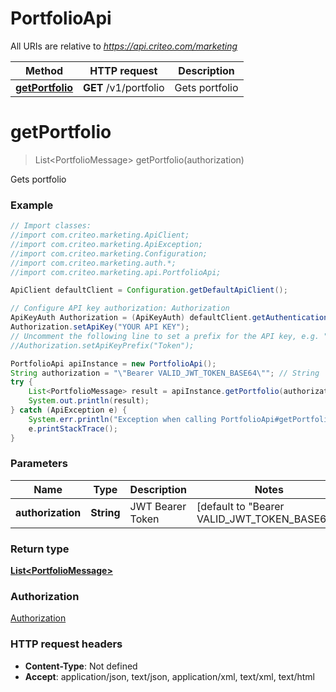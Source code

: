 # PortfolioApi

All URIs are relative to *https://api.criteo.com/marketing*

Method | HTTP request | Description
------------- | ------------- | -------------
[**getPortfolio**](PortfolioApi.md#getPortfolio) | **GET** /v1/portfolio | Gets portfolio


<a name="getPortfolio"></a>
# **getPortfolio**
> List&lt;PortfolioMessage&gt; getPortfolio(authorization)

Gets portfolio

### Example
```java
// Import classes:
//import com.criteo.marketing.ApiClient;
//import com.criteo.marketing.ApiException;
//import com.criteo.marketing.Configuration;
//import com.criteo.marketing.auth.*;
//import com.criteo.marketing.api.PortfolioApi;

ApiClient defaultClient = Configuration.getDefaultApiClient();

// Configure API key authorization: Authorization
ApiKeyAuth Authorization = (ApiKeyAuth) defaultClient.getAuthentication("Authorization");
Authorization.setApiKey("YOUR API KEY");
// Uncomment the following line to set a prefix for the API key, e.g. "Token" (defaults to null)
//Authorization.setApiKeyPrefix("Token");

PortfolioApi apiInstance = new PortfolioApi();
String authorization = "\"Bearer VALID_JWT_TOKEN_BASE64\""; // String | JWT Bearer Token
try {
    List<PortfolioMessage> result = apiInstance.getPortfolio(authorization);
    System.out.println(result);
} catch (ApiException e) {
    System.err.println("Exception when calling PortfolioApi#getPortfolio");
    e.printStackTrace();
}
```

### Parameters

Name | Type | Description  | Notes
------------- | ------------- | ------------- | -------------
 **authorization** | **String**| JWT Bearer Token | [default to &quot;Bearer VALID_JWT_TOKEN_BASE64&quot;]

### Return type

[**List&lt;PortfolioMessage&gt;**](PortfolioMessage.md)

### Authorization

[Authorization](../README.md#Authorization)

### HTTP request headers

 - **Content-Type**: Not defined
 - **Accept**: application/json, text/json, application/xml, text/xml, text/html

